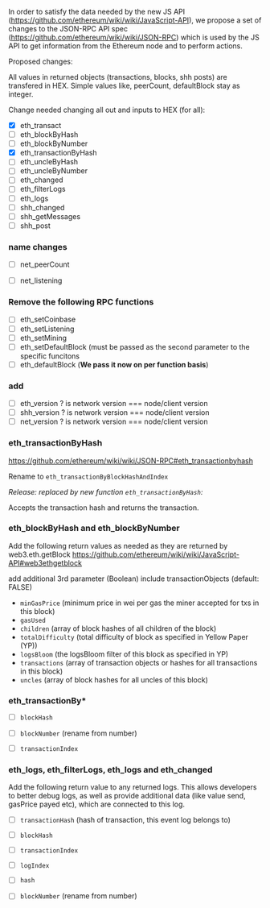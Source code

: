 In order to satisfy the data needed by the new JS API (https://github.com/ethereum/wiki/wiki/JavaScript-API), we propose a set of changes to the JSON-RPC API spec (https://github.com/ethereum/wiki/wiki/JSON-RPC) which is used by the JS API to get information from the Ethereum node and to perform actions.

Proposed changes:

All values in returned objects (transactions, blocks, shh posts) are transfered in HEX.
Simple values like, peerCount, defaultBlock stay as integer.

Change needed changing all out and inputs to HEX (for all):

- [x] eth_transact
- [ ] eth_blockByHash
- [ ] eth_blockByNumber
- [x] eth_transactionByHash
- [ ] eth_uncleByHash
- [ ] eth_uncleByNumber
- [ ] eth_changed
- [ ] eth_filterLogs
- [ ] eth_logs
- [ ] shh_changed
- [ ] shh_getMessages
- [ ] shh_post

### name changes

- [ ] net_peerCount
- [ ] net_listening


### Remove the following RPC functions

- [ ] eth_setCoinbase
- [ ] eth_setListening
- [ ] eth_setMining
- [ ] eth_setDefaultBlock (must be passed as the second parameter to the specific funcitons
- [ ] eth_defaultBlock (**We pass it now on per function basis**)

### add

- [ ] eth_version ? is network version ===  node/client version
- [ ] shh_version ? is network version ===  node/client version
- [ ] net_version ? is network version ===  node/client version

### eth_transactionByHash
https://github.com/ethereum/wiki/wiki/JSON-RPC#eth_transactionbyhash

Rename to `eth_transactionByBlockHashAndIndex`

*Release: replaced by new function `eth_transactionByHash`:*

Accepts the transaction hash and returns the transaction.

### eth_blockByHash and eth_blockByNumber 

Add the following return values as needed as they are returned by 
web3.eth.getBlock https://github.com/ethereum/wiki/wiki/JavaScript-API#web3ethgetblock

add additional 3rd parameter (Boolean) include transactionObjects (default: FALSE)

* `minGasPrice` (minimum price in wei per gas the miner accepted for txs in this block)
* `gasUsed`
* `children` (array of block hashes of all children of the block)
* `totalDifficulty` (total difficulty of block as specified in Yellow Paper (YP))
* `logsBloom` (the logsBloom filter of this block as specified in YP)
* `transactions` (array of transaction objects or hashes for all transactions in this block)
* `uncles` (array of block hashes for all uncles of this block)


### eth_transactionBy*

- [ ] `blockHash`
- [ ] `blockNumber` (rename from number)
- [ ] `transactionIndex`


### eth_logs, eth_filterLogs, eth_logs and eth_changed

Add the following return value to any returned logs. This allows developers to better debug logs, as well as provide additional data (like value send, gasPrice payed etc), which are connected to this log.

- [ ] `transactionHash` (hash of transaction, this event log belongs to)
- [ ] `blockHash`
- [ ] `transactionIndex`
- [ ] `logIndex`
- [ ] `hash`
- [ ] `blockNumber` (rename from number)


